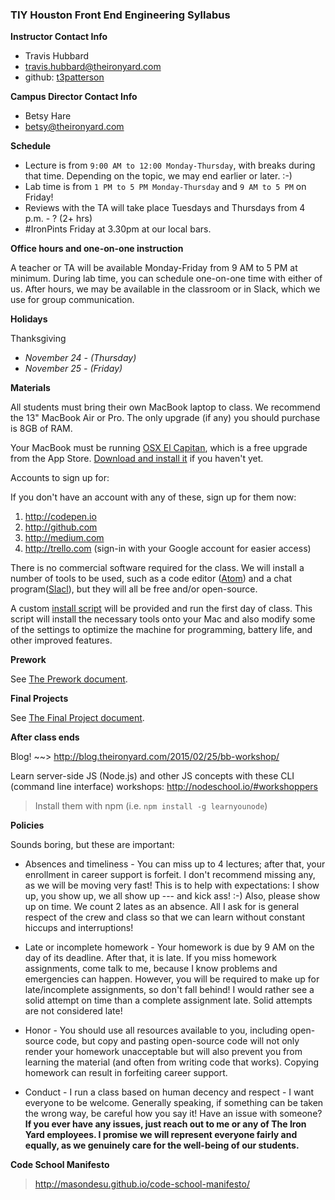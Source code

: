 ### TIY Houston Front End Engineering Syllabus

**Instructor Contact Info**

- Travis Hubbard
- [travis.hubbard@theironyard.com](mailto:travis.hubbrd@theironyard.com)
- github: [t3patterson](http://github.com/t3patterson)

**Campus Director Contact Info**

- Betsy Hare
- [betsy@theironyard.com](mailto:betsy@theironyard.com)

**Schedule**

- Lecture is from `9:00 AM to 12:00 Monday-Thursday`, with breaks during that time. Depending on the topic, we may end earlier or later. :-)
- Lab time is from `1 PM to 5 PM Monday-Thursday` and `9 AM to 5 PM` on Friday!
- Reviews with the TA will take place Tuesdays and Thursdays from 4 p.m. - ? (2+ hrs)
- #IronPints Friday at 3.30pm at our local bars.

**Office hours and one-on-one instruction**

A teacher or TA will be available Monday-Friday from 9 AM to 5 PM at minimum. During lab time, you can schedule one-on-one time with either of us. After hours, we may be available in the classroom or in Slack, which we use for group communication.

**Holidays**

Thanksgiving
  - *November 24 - (Thursday)*
  - *November 25 - (Friday)*

**Materials**

All students must bring their own MacBook laptop to class. We recommend the 13" MacBook Air or Pro. The only upgrade (if any) you should purchase is 8GB of RAM.

Your MacBook must be running [OSX El Capitan](https://itunes.apple.com/us/app/os-x-el-capitan/id1018109117?mt=12), which is a free upgrade from the App Store. [Download and install it](https://itunes.apple.com/us/app/os-x-el-capitan/id1018109117?mt=12) if you haven't yet.

Accounts to sign up for:

If you don't have an account with any of these, sign up for them now:

1. http://codepen.io
2. http://github.com
3. http://medium.com
4. http://trello.com (sign-in with your Google account for easier access)

There is no commercial software required for the class. We will install a number of tools to be used, such as a code editor ([Atom](https://atom.io/)) and a chat program([Slacl](https://slack.com/)), but they will all be free and/or open-source.

A custom [install script](https://github.com/TIY-Houston-Front-End-Engineering/Course-Guide/blob/master/Resources/system-resources/ultimate-install-script.sh) will be provided and run the first day of class. This script will install the necessary tools onto your Mac and also modify some of the settings to optimize the machine for programming, battery life, and other improved features.

**Prework**

See [The Prework document](./prework.md).

**Final Projects**

See [The Final Project document](./final-project.md).

**After class ends**

Blog! ~~> http://blog.theironyard.com/2015/02/25/bb-workshop/

Learn server-side JS (Node.js) and other JS concepts with these CLI (command line interface) workshops: http://nodeschool.io/#workshoppers

> Install them with npm (i.e. `npm install -g learnyounode`)


**Policies**

Sounds boring, but these are important:

- Absences and timeliness - You can miss up to 4 lectures; after that, your enrollment in career support is forfeit. I don't recommend missing any, as we will be moving very fast! This is to help with expectations: I show up, you show up, we all show up --- and kick ass! :-) Also, please show up on time. We count 2 lates as an absence. All I ask for is general respect of the crew and class so that we can learn without constant hiccups and interruptions!

- Late or incomplete homework - Your homework is due by 9 AM on the day of its deadline. After that, it is late. If you miss homework assignments, come talk to me, because I know problems and emergencies can happen. However, you will be required to make up for late/incomplete assignments, so don't fall behind! I would rather see a solid attempt on time than a complete assignment late. Solid attempts are not considered late!

- Honor - You should use all resources available to you, including open-source code, but copy and pasting open-source code will not only render your homework unacceptable but will also prevent you from learning the material (and often from writing code that works). Copying homework can result in forfeiting career support.

- Conduct - I run a class based on human decency and respect - I want everyone to be welcome. Generally speaking, if something can be taken the wrong way, be careful how you say it! Have an issue with someone? **If you ever have any issues, just reach out to me or any of The Iron Yard employees. I promise we will represent everyone fairly and equally, as we genuinely care for the well-being of our students.**

**Code School Manifesto**

> http://masondesu.github.io/code-school-manifesto/
